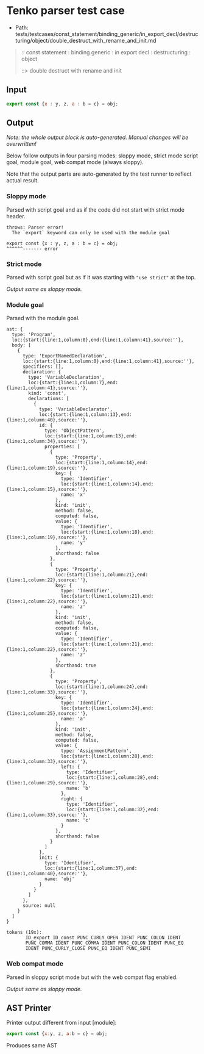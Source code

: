 # Tenko parser test case

- Path: tests/testcases/const_statement/binding_generic/in_export_decl/destructuring/object/double_destruct_with_rename_and_init.md

> :: const statement : binding generic : in export decl : destructuring : object
>
> ::> double destruct with rename and init

## Input

`````js
export const {x : y, z, a : b = c} = obj;
`````

## Output

_Note: the whole output block is auto-generated. Manual changes will be overwritten!_

Below follow outputs in four parsing modes: sloppy mode, strict mode script goal, module goal, web compat mode (always sloppy).

Note that the output parts are auto-generated by the test runner to reflect actual result.

### Sloppy mode

Parsed with script goal and as if the code did not start with strict mode header.

`````
throws: Parser error!
  The `export` keyword can only be used with the module goal

export const {x : y, z, a : b = c} = obj;
^^^^^^------- error
`````

### Strict mode

Parsed with script goal but as if it was starting with `"use strict"` at the top.

_Output same as sloppy mode._

### Module goal

Parsed with the module goal.

`````
ast: {
  type: 'Program',
  loc:{start:{line:1,column:0},end:{line:1,column:41},source:''},
  body: [
    {
      type: 'ExportNamedDeclaration',
      loc:{start:{line:1,column:0},end:{line:1,column:41},source:''},
      specifiers: [],
      declaration: {
        type: 'VariableDeclaration',
        loc:{start:{line:1,column:7},end:{line:1,column:41},source:''},
        kind: 'const',
        declarations: [
          {
            type: 'VariableDeclarator',
            loc:{start:{line:1,column:13},end:{line:1,column:40},source:''},
            id: {
              type: 'ObjectPattern',
              loc:{start:{line:1,column:13},end:{line:1,column:34},source:''},
              properties: [
                {
                  type: 'Property',
                  loc:{start:{line:1,column:14},end:{line:1,column:19},source:''},
                  key: {
                    type: 'Identifier',
                    loc:{start:{line:1,column:14},end:{line:1,column:15},source:''},
                    name: 'x'
                  },
                  kind: 'init',
                  method: false,
                  computed: false,
                  value: {
                    type: 'Identifier',
                    loc:{start:{line:1,column:18},end:{line:1,column:19},source:''},
                    name: 'y'
                  },
                  shorthand: false
                },
                {
                  type: 'Property',
                  loc:{start:{line:1,column:21},end:{line:1,column:22},source:''},
                  key: {
                    type: 'Identifier',
                    loc:{start:{line:1,column:21},end:{line:1,column:22},source:''},
                    name: 'z'
                  },
                  kind: 'init',
                  method: false,
                  computed: false,
                  value: {
                    type: 'Identifier',
                    loc:{start:{line:1,column:21},end:{line:1,column:22},source:''},
                    name: 'z'
                  },
                  shorthand: true
                },
                {
                  type: 'Property',
                  loc:{start:{line:1,column:24},end:{line:1,column:33},source:''},
                  key: {
                    type: 'Identifier',
                    loc:{start:{line:1,column:24},end:{line:1,column:25},source:''},
                    name: 'a'
                  },
                  kind: 'init',
                  method: false,
                  computed: false,
                  value: {
                    type: 'AssignmentPattern',
                    loc:{start:{line:1,column:28},end:{line:1,column:33},source:''},
                    left: {
                      type: 'Identifier',
                      loc:{start:{line:1,column:28},end:{line:1,column:29},source:''},
                      name: 'b'
                    },
                    right: {
                      type: 'Identifier',
                      loc:{start:{line:1,column:32},end:{line:1,column:33},source:''},
                      name: 'c'
                    }
                  },
                  shorthand: false
                }
              ]
            },
            init: {
              type: 'Identifier',
              loc:{start:{line:1,column:37},end:{line:1,column:40},source:''},
              name: 'obj'
            }
          }
        ]
      },
      source: null
    }
  ]
}

tokens (19x):
       ID_export ID_const PUNC_CURLY_OPEN IDENT PUNC_COLON IDENT
       PUNC_COMMA IDENT PUNC_COMMA IDENT PUNC_COLON IDENT PUNC_EQ
       IDENT PUNC_CURLY_CLOSE PUNC_EQ IDENT PUNC_SEMI
`````


### Web compat mode

Parsed in sloppy script mode but with the web compat flag enabled.

_Output same as sloppy mode._

## AST Printer

Printer output different from input [module]:

````js
export const {x:y, z, a:b = c} = obj;
````

Produces same AST
